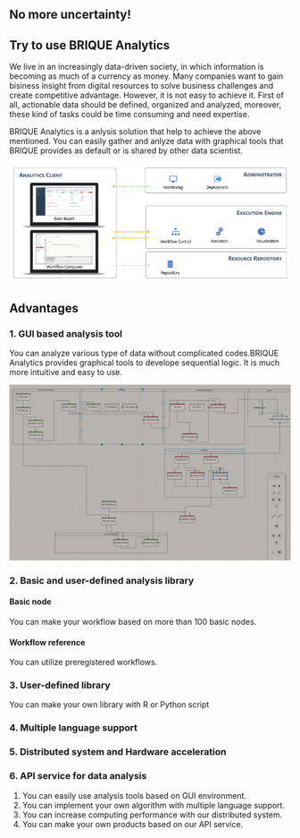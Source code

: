 ## No more uncertainty!

## Try to use BRIQUE Analytics
We live in an increasingly data-driven society, in which information is becoming as much of a currency as money. Many companies want to gain bisiness insight from digital resources to solve business challenges and create competitive advantage. 
However, it is not easy to achieve it. First of all, actionable data should be defined, organized and analyzed, moreover, these kind of tasks could be time consuming and need expertise.

BRIQUE Analytics is a anlysis solution that help to achieve the above mentioned. You can easily gather and anlyze data with graphical tools that BRIQUE provides as default or is shared by other data scientist.

![Composition](ba_composition.PNG)


## Advantages

### 1. GUI based analysis tool
You can analyze various type of data without complicated codes.BRIQUE Analytics provides graphical tools to develope sequential logic. It is much more intuitive and easy to use.

![Workflow](ba_workflow.png)

### 2. Basic and user-defined analysis library
#### Basic node
You can make your workflow based on more than 100 basic nodes.
#### Workflow reference
You can utilize preregistered workflows.

### 3. User-defined library
You can make your own library with R or Python script

### 4. Multiple language support

### 5. Distributed system and Hardware acceleration

### 6. API service for data analysis


1. You can easily use analysis tools based on GUI environment.
2. You can implement your own algorithm with multiple language support.
3. You can increase computing performance with our distributed system.
4. You can make your own products based on our API service.
